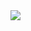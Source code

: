 <!--- [![Header](https://raw.githubusercontent.com/OneBitOff/<OWNER>/<OWNER>/readme_header.png "Header")](https://www.linkedin.com/in/daniel-neff01/)
--->
<img align="center" src="https://github-readme-stats.vercel.app/api/top-langs/?username=OneBitOff&theme=<THEME_NAME>" />

